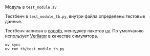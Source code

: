 Модуль в `test_module.sv`

Тестбенч в `test_module_tb.py`, внутри файла определены тестовые данные.

Тестбенч написан в [cocotb](https://docs.cocotb.org/en/stable/), менеджер пакетов [uv](https://github.com/astral-sh/uv).
По умолчанию использует [Verilator](https://www.veripool.org/verilator/) в качестве симулятора.

```
uv sync 
uv run tb/test_module_tb.py
```